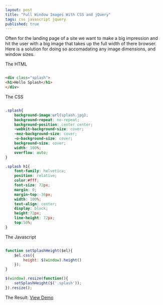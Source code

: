 ```yaml
---
layout: post
title: "Full Window Images With CSS and jQuery"
tags: css javascript jquery
published: true
---
```


Often for the landing page of a site we want to make a big impression and hit the user with a big image that takes up the full width of there browser. Here is a solution for doing so accomadating any image dimensions, and window sizes.

The HTML

~~~~~html

<div class="splash">
<h1>Hello Splash</h1>
</div>

~~~~~

The CSS

~~~~css

.splash{
	background-image:url(splash.jpg);
	background-repeat: no-repeat;
	background-position: center center;
	-webkit-background-size: cover;
	-moz-background-size: cover;
	-o-background-size: cover;
	background-size: cover;
	width: 100%;
	overflow: auto;
}

.splash h1{
	font-family: helvetica;
	position: relative;
	color:#fff;
	font-size: 72px;
	margin: 0;
	margin-top:-36px;
	width: 100%;
	text-align: center;
	display: block;
	height:72px;
	line-height: 72px;
	top:50%;
}

~~~~~


The Javascript

~~~~~javascript

function setSplashHeight($el){
	$el.css({
		height: $(window).height()
	});
}

$(window).resize(function(){
	setSplashHeight($('.splash'));
}).resize();

~~~~~


The Result: [View Demo]({{site.data.s3.demo}}splash/)